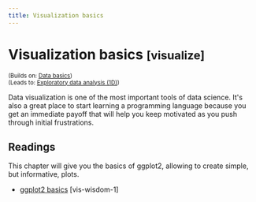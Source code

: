 ```yaml
---
title: Visualization basics
---
```


<!-- Generated automatically from vis-basics.yml. Do not edit by hand -->

# Visualization basics <small class='visualize'>[visualize]</small>
<small>(Builds on: [Data basics](data-basics.md))</small>  
<small>(Leads to: [Exploratory data analysis (1D)](eda-1d.md))</small>

Data visualization is one of the most important tools of data science.
It's also a great place to start learning a programming language because
you get an immediate payoff that will help you keep motivated as you push
through initial frustrations.

## Readings

This chapter will give you the basics of ggplot2, allowing to create simple,
but informative, plots.

  * [ggplot2 basics](https://bookdown.org/content/2138/ggplot2-basics.html) [vis-wisdom-1]


